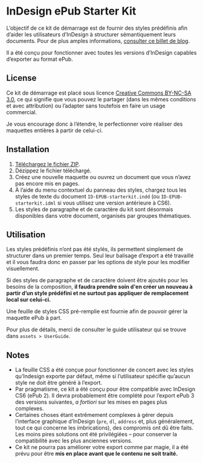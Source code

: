 # InDesign ePub Starter Kit

L’objectif de ce kit de démarrage est de fournir des styles prédéfinis afin d’aider les utilisateurs d’InDesign à structurer sémantiquement leurs documents. Pour de plus amples informations, [consulter ce billet de blog](http://jiminy.chapalpanoz.com/wysiwyg-not-starter-kit-indesign-epub/).

Il a été conçu pour fonctionner avec toutes les versions d’InDesign capables d’exporter au format ePub.

## License

Ce kit de démarrage est placé sous licence [Creative Commons BY-NC-SA 3.0](https://creativecommons.org/licenses/by-nc-sa/3.0/fr/), ce qui signifie que vous pouvez le partager (dans les mêmes conditions et avec attribution) ou l’adapter sans toutefois en faire un usage commercial. 

Je vous encourage donc à l’étendre, le perfectionner voire réaliser des maquettes entières à partir de celui-ci.

## Installation 

1. [Téléchargez le fichier ZIP](https://github.com/JayPanoz/InDesign_ePubStarterKit/archive/v1.0.zip).
2. Dézippez le fichier téléchargé.
3. Créez une nouvelle maquette ou ouvrez un document que vous n’avez pas encore mis en pages.
4. À l’aide du menu contextuel du panneau des styles, chargez tous les styles de texte du document `ID-EPUB-starterkit.indd` (ou `ID-EPUB-starterkit.idml` si vous utilisez une version antérieure à CS6).
5. Les styles de paragraphe et de caractère du kit sont désormais disponibles dans votre document, organisés par groupes thématiques.

## Utilisation

Les styles prédéfinis n’ont pas été stylés, ils permettent simplement de structurer dans un premier temps. Seul leur balisage d’export a été travaillé et il vous faudra donc en passer par les options de style pour les modifier visuellement.

Si des styles de paragraphe et de caractère doivent être ajoutés pour les besoins de la composition, **il faudra prendre soin d'en créer un nouveau à partir d’un style prédéfini et ne surtout pas appliquer de remplacement local sur celui-ci.**

Une feuille de styles CSS pré-remplie est fournie afin de pouvoir gérer la maquette ePub à part.

Pour plus de détails, merci de consulter le guide utilisateur qui se trouve dans `assets > UserGuide`.

## Notes

- La feuille CSS a été conçue pour fonctionner de concert avec les styles qu’Indesign exporte par défaut, même si l’utilisateur spécifie qu’aucun style ne doit être généré à l’export.
- Par pragmatisme, ce kit a été conçu pour être compatible avec InDesign CS6 (ePub 2). Il devra probablement être complété pour l’export ePub 3 des versions suivantes, *a fortiori* sur les mises en pages plus complexes.
- Certaines choses étant extrêmement complexes à gérer depuis l’interface graphique d’InDesign (`pre`, `dl`, `address` et, plus généralement, tout ce qui concerne les imbrications), des compromis ont dû être faits. Les moins pires solutions ont été privilégiées – pour conserver la compatibilité avec les plus anciennes versions.
- Ce kit ne pourra pas améliorer votre export comme par magie, il a été prévu pour être **mis en place avant que le contenu ne soit traité.**
